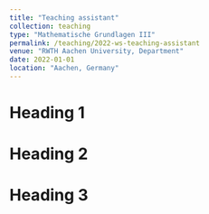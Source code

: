 ```yaml
---
title: "Teaching assistant"
collection: teaching
type: "Mathematische Grundlagen III"
permalink: /teaching/2022-ws-teaching-assistant
venue: "RWTH Aachen University, Department"
date: 2022-01-01
location: "Aachen, Germany"
---
```


<!-- This is a description of a teaching experience. You can use markdown like any other post. -->

Heading 1
======

Heading 2
======

Heading 3
======